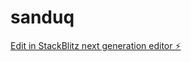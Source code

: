 # sanduq

[Edit in StackBlitz next generation editor ⚡️](https://stackblitz.com/~/github.com/noobianlabs/sanduq)